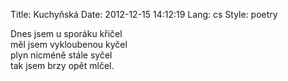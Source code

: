 Title: Kuchyňská
Date: 2012-12-15 14:12:19
Lang: cs
Style: poetry

Dnes jsem u sporáku křičel<br>
měl jsem vykloubenou kyčel<br>
plyn nicméně stále syčel<br>
tak jsem brzy opět mlčel.
